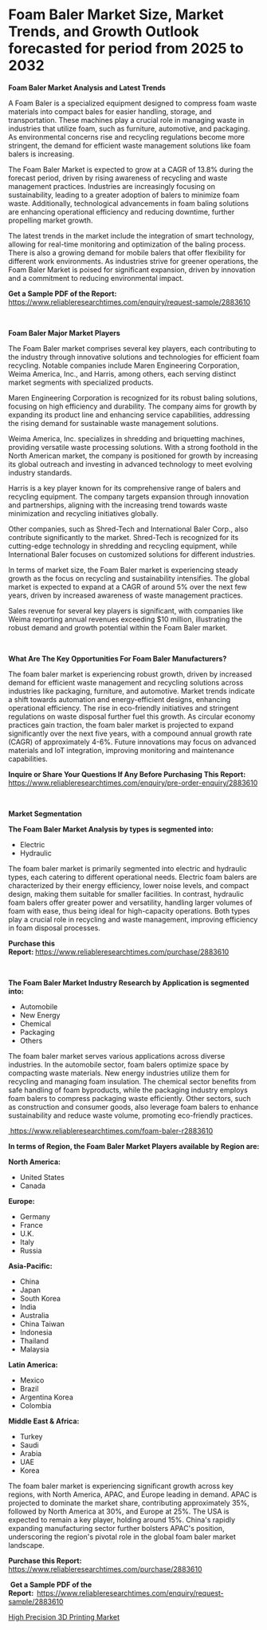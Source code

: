<p><h1>Foam Baler Market Size, Market Trends, and Growth Outlook forecasted for period from 2025 to 2032</h1></p><p><strong>Foam Baler Market Analysis and Latest Trends</strong></p>
<p><p>A Foam Baler is a specialized equipment designed to compress foam waste materials into compact bales for easier handling, storage, and transportation. These machines play a crucial role in managing waste in industries that utilize foam, such as furniture, automotive, and packaging. As environmental concerns rise and recycling regulations become more stringent, the demand for efficient waste management solutions like foam balers is increasing.</p><p>The Foam Baler Market is expected to grow at a CAGR of 13.8% during the forecast period, driven by rising awareness of recycling and waste management practices. Industries are increasingly focusing on sustainability, leading to a greater adoption of balers to minimize foam waste. Additionally, technological advancements in foam baling solutions are enhancing operational efficiency and reducing downtime, further propelling market growth.</p><p>The latest trends in the market include the integration of smart technology, allowing for real-time monitoring and optimization of the baling process. There is also a growing demand for mobile balers that offer flexibility for different work environments. As industries strive for greener operations, the Foam Baler Market is poised for significant expansion, driven by innovation and a commitment to reducing environmental impact.</p></p>
<p><strong>Get a Sample PDF of the Report:&nbsp;</strong> <a href="https://www.reliableresearchtimes.com/enquiry/request-sample/2883610?utm_campaign=3088&utm_medium=2&utm_source=Github&utm_content=ia&utm_term=13032025&utm_id=foam-baler">https://www.reliableresearchtimes.com/enquiry/request-sample/2883610</a></p>
<p>&nbsp;</p>
<p><strong>Foam Baler Major Market Players</strong></p>
<p><p>The Foam Baler market comprises several key players, each contributing to the industry through innovative solutions and technologies for efficient foam recycling. Notable companies include Maren Engineering Corporation, Weima America, Inc., and Harris, among others, each serving distinct market segments with specialized products.</p><p>Maren Engineering Corporation is recognized for its robust baling solutions, focusing on high efficiency and durability. The company aims for growth by expanding its product line and enhancing service capabilities, addressing the rising demand for sustainable waste management solutions. </p><p>Weima America, Inc. specializes in shredding and briquetting machines, providing versatile waste processing solutions. With a strong foothold in the North American market, the company is positioned for growth by increasing its global outreach and investing in advanced technology to meet evolving industry standards.</p><p>Harris is a key player known for its comprehensive range of balers and recycling equipment. The company targets expansion through innovation and partnerships, aligning with the increasing trend towards waste minimization and recycling initiatives globally. </p><p>Other companies, such as Shred-Tech and International Baler Corp., also contribute significantly to the market. Shred-Tech is recognized for its cutting-edge technology in shredding and recycling equipment, while International Baler focuses on customized solutions for different industries.</p><p>In terms of market size, the Foam Baler market is experiencing steady growth as the focus on recycling and sustainability intensifies. The global market is expected to expand at a CAGR of around 5% over the next few years, driven by increased awareness of waste management practices.</p><p>Sales revenue for several key players is significant, with companies like Weima reporting annual revenues exceeding $10 million, illustrating the robust demand and growth potential within the Foam Baler market.</p></p>
<p>&nbsp;</p>
<p><strong>What Are The Key Opportunities For Foam Baler Manufacturers?</strong></p>
<p><p>The foam baler market is experiencing robust growth, driven by increased demand for efficient waste management and recycling solutions across industries like packaging, furniture, and automotive. Market trends indicate a shift towards automation and energy-efficient designs, enhancing operational efficiency. The rise in eco-friendly initiatives and stringent regulations on waste disposal further fuel this growth. As circular economy practices gain traction, the foam baler market is projected to expand significantly over the next five years, with a compound annual growth rate (CAGR) of approximately 4-6%. Future innovations may focus on advanced materials and IoT integration, improving monitoring and maintenance capabilities.</p></p>
<p><strong>Inquire or Share Your Questions If Any Before Purchasing This Report:</strong> <a href="https://www.reliableresearchtimes.com/enquiry/pre-order-enquiry/2883610?utm_campaign=3088&utm_medium=2&utm_source=Github&utm_content=ia&utm_term=13032025&utm_id=foam-baler">https://www.reliableresearchtimes.com/enquiry/pre-order-enquiry/2883610</a></p>
<p>&nbsp;</p>
<p><strong>Market Segmentation</strong></p>
<p><strong>The Foam Baler Market Analysis by types is segmented into:</strong></p>
<p><ul><li>Electric</li><li>Hydraulic</li></ul></p>
<p><p>The foam baler market is primarily segmented into electric and hydraulic types, each catering to different operational needs. Electric foam balers are characterized by their energy efficiency, lower noise levels, and compact design, making them suitable for smaller facilities. In contrast, hydraulic foam balers offer greater power and versatility, handling larger volumes of foam with ease, thus being ideal for high-capacity operations. Both types play a crucial role in recycling and waste management, improving efficiency in foam disposal processes.</p></p>
<p><strong>Purchase this Report:&nbsp;</strong><a href="https://www.reliableresearchtimes.com/purchase/2883610?utm_campaign=3088&utm_medium=2&utm_source=Github&utm_content=ia&utm_term=13032025&utm_id=foam-baler">https://www.reliableresearchtimes.com/purchase/2883610</a></p>
<p>&nbsp;</p>
<p><strong>The Foam Baler Market Industry Research by Application is segmented into:</strong></p>
<p><ul><li>Automobile</li><li>New Energy</li><li>Chemical</li><li>Packaging</li><li>Others</li></ul></p>
<p><p>The foam baler market serves various applications across diverse industries. In the automobile sector, foam balers optimize space by compacting waste materials. New energy industries utilize them for recycling and managing foam insulation. The chemical sector benefits from safe handling of foam byproducts, while the packaging industry employs foam balers to compress packaging waste efficiently. Other sectors, such as construction and consumer goods, also leverage foam balers to enhance sustainability and reduce waste volume, promoting eco-friendly practices.</p></p>
<p><a href="https://www.reliableresearchtimes.com/foam-baler-r2883610?utm_campaign=3088&utm_medium=2&utm_source=Github&utm_content=ia&utm_term=13032025&utm_id=foam-baler">&nbsp;https://www.reliableresearchtimes.com/foam-baler-r2883610</a></p>
<p><strong>In terms of Region, the Foam Baler Market Players available by Region are:</strong></p>
<p>
    <p> <strong> North America: </strong>
        <ul>
            <li>United States</li>
            <li>Canada</li>
        </ul>
        </p> 
    <p> <strong> Europe: </strong>
        <ul>
            <li>Germany</li>
            <li>France</li>
            <li>U.K.</li>
            <li>Italy</li>
            <li>Russia</li>
        </ul>
        </p> 
    <p> <strong> Asia-Pacific: </strong>
        <ul>
            <li>China</li>
            <li>Japan</li>
            <li>South Korea</li>
            <li>India</li>
            <li>Australia</li>
            <li>China Taiwan</li>
            <li>Indonesia</li>
            <li>Thailand</li>
            <li>Malaysia</li>
        </ul>
        </p> 
    <p> <strong> Latin America: </strong>
        <ul>
            <li>Mexico</li>
            <li>Brazil</li>
            <li>Argentina Korea</li>
            <li>Colombia</li>
        </ul>
        </p> 
    <p> <strong> Middle East & Africa: </strong>
        <ul>
            <li>Turkey</li>
            <li>Saudi</li>
            <li>Arabia</li>
            <li>UAE</li>
            <li>Korea</li>
        </ul>
    </p>
    </p>
<p><p>The foam baler market is experiencing significant growth across key regions, with North America, APAC, and Europe leading in demand. APAC is projected to dominate the market share, contributing approximately 35%, followed by North America at 30%, and Europe at 25%. The USA is expected to remain a key player, holding around 15%. China's rapidly expanding manufacturing sector further bolsters APAC's position, underscoring the region's pivotal role in the global foam baler market landscape.</p></p>
<p><strong>Purchase this Report: </strong><a href="https://www.reliableresearchtimes.com/purchase/2883610?utm_campaign=3088&utm_medium=2&utm_source=Github&utm_content=ia&utm_term=13032025&utm_id=foam-baler">https://www.reliableresearchtimes.com/purchase/2883610</a></p>
<p>&nbsp;<strong>Get a Sample PDF of the Report:&nbsp;&nbsp;</strong><a href="https://www.reliableresearchtimes.com/enquiry/request-sample/2883610?utm_campaign=3088&utm_medium=2&utm_source=Github&utm_content=ia&utm_term=13032025&utm_id=foam-baler">https://www.reliableresearchtimes.com/enquiry/request-sample/2883610</a></p>
<p><strong></strong></p>
<p><p><a href="https://github.com/djarixneoza/Market-Research-Report-List-1/blob/main/high-precision-3d-printing-market.md?utm_campaign=3088&utm_medium=2&utm_source=Github&utm_content=ia&utm_term=13032025&utm_id=foam-baler">High Precision 3D Printing Market</a></p></p>